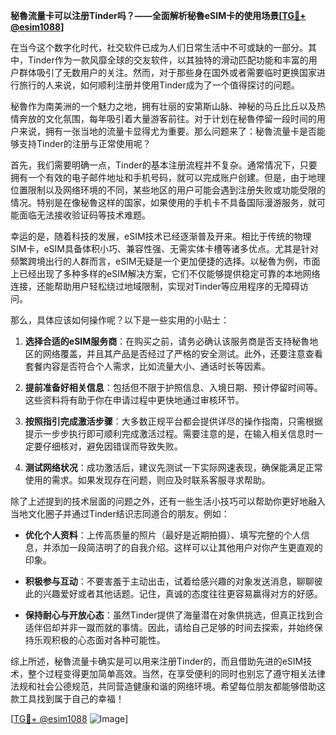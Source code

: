 **秘魯流量卡可以注册Tinder吗？——全面解析秘魯eSIM卡的使用场景[[TG💪+ @esim1088](https://t.me/s/esim1088)]**

在当今这个数字化时代，社交软件已成为人们日常生活中不可或缺的一部分。其中，Tinder作为一款风靡全球的交友软件，以其独特的滑动匹配功能和丰富的用户群体吸引了无数用户的关注。然而，对于那些身在国外或者需要临时更换国家进行旅行的人来说，如何顺利注册并使用Tinder成为了一个值得探讨的问题。

秘魯作为南美洲的一个魅力之地，拥有壮丽的安第斯山脉、神秘的马丘比丘以及热情奔放的文化氛围，每年吸引着大量游客前往。对于计划在秘魯停留一段时间的用户来说，拥有一张当地的流量卡显得尤为重要。那么问题来了：秘魯流量卡是否能够支持Tinder的注册与正常使用呢？

首先，我们需要明确一点，Tinder的基本注册流程并不复杂。通常情况下，只要拥有一个有效的电子邮件地址和手机号码，就可以完成账户创建。但是，由于地理位置限制以及网络环境的不同，某些地区的用户可能会遇到注册失败或功能受限的情况。特别是在像秘魯这样的国家，如果使用的手机卡不具备国际漫游服务，就可能面临无法接收验证码等技术难题。

幸运的是，随着科技的发展，eSIM技术已经逐渐普及开来。相比于传统的物理SIM卡，eSIM具备体积小巧、兼容性强、无需实体卡槽等诸多优点。尤其是针对频繁跨境出行的人群而言，eSIM无疑是一个更加便捷的选择。以秘魯为例，市面上已经出现了多种多样的eSIM解决方案，它们不仅能够提供稳定可靠的本地网络连接，还能帮助用户轻松绕过地域限制，实现对Tinder等应用程序的无障碍访问。

那么，具体应该如何操作呢？以下是一些实用的小贴士：

1. **选择合适的eSIM服务商**：在购买之前，请务必确认该服务商是否支持秘魯地区的网络覆盖，并且其产品是否经过了严格的安全测试。此外，还要注意查看套餐内容是否符合个人需求，比如流量大小、通话时长等因素。

2. **提前准备好相关信息**：包括但不限于护照信息、入境日期、预计停留时间等。这些资料将有助于你在申请过程中更快地通过审核环节。

3. **按照指引完成激活步骤**：大多数正规平台都会提供详尽的操作指南，只需根据提示一步步执行即可顺利完成激活过程。需要注意的是，在输入相关信息时一定要仔细核对，避免因错误而导致失败。

4. **测试网络状况**：成功激活后，建议先测试一下实际网速表现，确保能满足正常使用的需求。如果发现存在问题，则应及时联系客服寻求帮助。

除了上述提到的技术层面的问题之外，还有一些生活小技巧可以帮助你更好地融入当地文化圈子并通过Tinder结识志同道合的朋友。例如：

- **优化个人资料**：上传高质量的照片（最好是近期拍摄）、填写完整的个人信息，并添加一段简洁明了的自我介绍。这样可以让其他用户对你产生更直观的印象。
  
- **积极参与互动**：不要害羞于主动出击，试着给感兴趣的对象发送消息，聊聊彼此的兴趣爱好或者其他话题。记住，真诚的态度往往更容易赢得对方的好感。

- **保持耐心与开放心态**：虽然Tinder提供了海量潜在对象供挑选，但真正找到合适伴侣却并非一蹴而就的事情。因此，请给自己足够的时间去探索，并始终保持乐观积极的心态面对各种可能性。

综上所述，秘魯流量卡确实是可以用来注册Tinder的，而且借助先进的eSIM技术，整个过程变得更加简单高效。当然，在享受便利的同时也别忘了遵守相关法律法规和社会公德规范，共同营造健康和谐的网络环境。希望每位朋友都能够借助这款工具找到属于自己的幸福！

[[TG💪+ @esim1088](https://t.me/s/esim1088) ![Image](https://i.postimg.cc/4NQfJmqS/Snipaste-2025-05-13-00-14-12.png)]